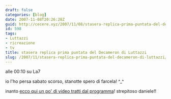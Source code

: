 ```yaml
---
draft: false
categories: [blog]
date: 2007-11-08T20:26:28Z
guid: http://cecere.xyz/2007/11/08/stasera-replica-prima-puntata-del-decameron-di-luttazzi/
id: 598
tags:
- Luttazzi
- ricreazione
- tv
title: stasera replica prima puntata del Decameron di Luttazzi
slug: /2007/11/stasera-replica-prima-puntata-del-decameron-di-luttazzi/
---
```


alle 00:10 su La7

io l'ho persa sabato scorso, stanotte spero di farcela! ^_^

inanto [ecco qui un po' di video tratti dal programma](http://www.la7.it/intrattenimento/dettaglio.asp?prop=decameron)! strepitoso daniele!!